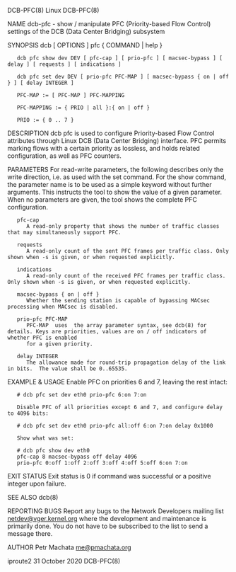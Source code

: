 DCB-PFC(8)								     Linux								    DCB-PFC(8)

NAME
       dcb-pfc - show / manipulate PFC (Priority-based Flow Control) settings of the DCB (Data Center Bridging) subsystem

SYNOPSIS
       dcb [ OPTIONS ] pfc { COMMAND | help }

       dcb pfc show dev DEV [ pfc-cap ] [ prio-pfc ] [ macsec-bypass ] [ delay ] [ requests ] [ indications ]

       dcb pfc set dev DEV [ prio-pfc PFC-MAP ] [ macsec-bypass { on | off } ] [ delay INTEGER ]

       PFC-MAP := [ PFC-MAP ] PFC-MAPPING

       PFC-MAPPING := { PRIO | all }:{ on | off }

       PRIO := { 0 .. 7 }

DESCRIPTION
       dcb pfc is used to configure Priority-based Flow Control attributes through Linux DCB (Data Center Bridging) interface. PFC permits marking flows with
       a certain priority as lossless, and holds related configuration, as well as PFC counters.

PARAMETERS
       For read-write parameters, the following describes only the write direction, i.e. as used with the set command. For the show command, the parameter
       name is to be used as a simple keyword without further arguments. This instructs the tool to show the value of a given parameter. When no parameters
       are given, the tool shows the complete PFC configuration.

       pfc-cap
	      A read-only property that shows the number of traffic classes that may simultaneously support PFC.

       requests
	      A read-only count of the sent PFC frames per traffic class. Only shown when -s is given, or when requested explicitly.

       indications
	      A read-only count of the received PFC frames per traffic class. Only shown when -s is given, or when requested explicitly.

       macsec-bypass { on | off }
	      Whether the sending station is capable of bypassing MACsec processing when MACsec is disabled.

       prio-pfc PFC-MAP
	      PFC-MAP  uses  the array parameter syntax, see dcb(8) for details. Keys are priorities, values are on / off indicators of whether PFC is enabled
	      for a given priority.

       delay INTEGER
	      The allowance made for round-trip propagation delay of the link in bits.	The value shall be 0..65535.

EXAMPLE & USAGE
       Enable PFC on priorities 6 and 7, leaving the rest intact:

       # dcb pfc set dev eth0 prio-pfc 6:on 7:on

       Disable PFC of all priorities except 6 and 7, and configure delay to 4096 bits:

       # dcb pfc set dev eth0 prio-pfc all:off 6:on 7:on delay 0x1000

       Show what was set:

       # dcb pfc show dev eth0
       pfc-cap 8 macsec-bypass off delay 4096
       prio-pfc 0:off 1:off 2:off 3:off 4:off 5:off 6:on 7:on

EXIT STATUS
       Exit status is 0 if command was successful or a positive integer upon failure.

SEE ALSO
       dcb(8)

REPORTING BUGS
       Report any bugs to the Network Developers mailing list <netdev@vger.kernel.org> where the development and maintenance is primarily done.	  You  do  not
       have to be subscribed to the list to send a message there.

AUTHOR
       Petr Machata <me@pmachata.org>

iproute2								31 October 2020								    DCB-PFC(8)

